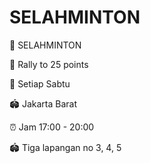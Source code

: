 # SELAHMINTON

🥽 SELAHMINTON

🏸 Rally to 25 points

📅 Setiap Sabtu

🏟️ Jakarta Barat

⏰ Jam 17:00 - 20:00

🏟 Tiga lapangan no 3, 4, 5
